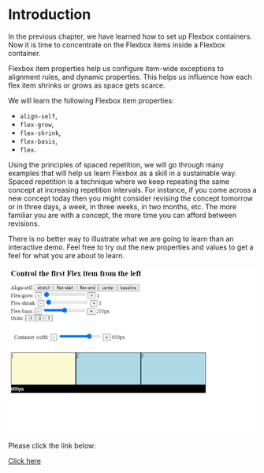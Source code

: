 # Introduction

In the previous chapter, we have learned how to set up Flexbox containers. Now it is time to concentrate on the Flexbox items inside a Flexbox container.

Flexbox item properties help us configure item-wide exceptions to alignment rules, and dynamic properties. This helps us influence how each flex item shrinks or grows as space gets scarce.

We will learn the following Flexbox item properties:

- `align-self`,
- `flex-grow`,
- `flex-shrink`,
- `flex-basis`,
- `flex`.

Using the principles of spaced repetition, we will go through many examples that will help us learn Flexbox as a skill in a sustainable way. Spaced repetition is a technique where we keep repeating the same concept at increasing repetition intervals. For instance, if you come across a new concept today then you might consider revising the concept tomorrow or in three days, a week, in three weeks, in two months, etc. The more familiar you are with a concept, the more time you can afford between revisions.

There is no better way to illustrate what we are going to learn than an interactive demo. Feel free to try out the new properties and values to get a feel for what you are about to learn.

![output](images/Output.png)

Please click the link below:

[Click here](https://codesandbox.io/s/kind-leaf-71y5k0)
